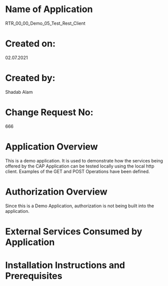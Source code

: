 # Name of Application
RTR_00_00_Demo_05_Test_Rest_Client

# Created on:
02.07.2021

# Created by:
Shadab Alam

# Change Request No:
666


# Application Overview
This is a demo application. It is used to demonstrate how the services being offered by the CAP Application can be tested locally 
using the local http client. Examples of the GET and POST Operations have been defined. 


# Authorization Overview
Since this is a Demo Application, authorization is not being built into the application. 

# External Services Consumed by Application

# Installation Instructions and Prerequisites
